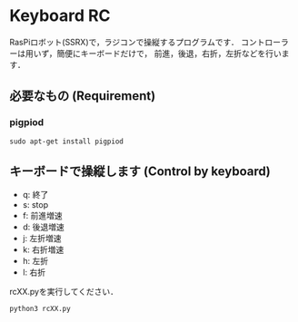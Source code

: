 # Keyboard RC
RasPiロボット(SSRX)で，ラジコンで操縦するプログラムです．
コントローラーは用いず，簡便にキーボードだけで，
前進，後退，右折，左折などを行います．

## 必要なもの (Requirement)
### pigpiod
```
sudo apt-get install pigpiod
```

## キーボードで操縦します (Control by keyboard)

  - q: 終了
  - s: stop
  - f: 前進増速
  - d: 後退増速
  - j: 左折増速
  - k: 右折増速
  - h: 左折
  - l: 右折


rcXX.pyを実行してください．
```
python3 rcXX.py
```
